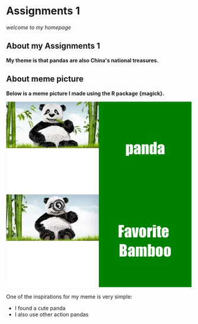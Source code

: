 # Assignments 1

*welcome to my homepage*

## About my Assignments 1

**My theme is that pandas are also China's national treasures.**

## About meme picture

**Below is a meme picture I made using the R package {magick}.**

![](meme.R.R.png)



One of the inspirations for my meme is very simple:

- I found a cute panda
- I also use other action pandas
